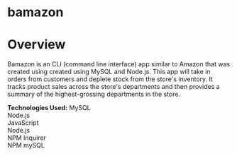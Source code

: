 # bamazon

<b><h1>Overview</h1></b>

Bamazon is an CLI (command line interface) app similar to Amazon that was created using created using MySQL and Node.js. This app will take in orders from customers and deplete stock from the store's inventory. It tracks product sales across the store's departments and then provides a summary of the highest-grossing departments in the store.



<b>Technologies Used:</b>
MySQL</br>
Node.js</br>
JavaScript</br>
Node.js</br>
NPM Inquirer</br>
NPM mySQL
